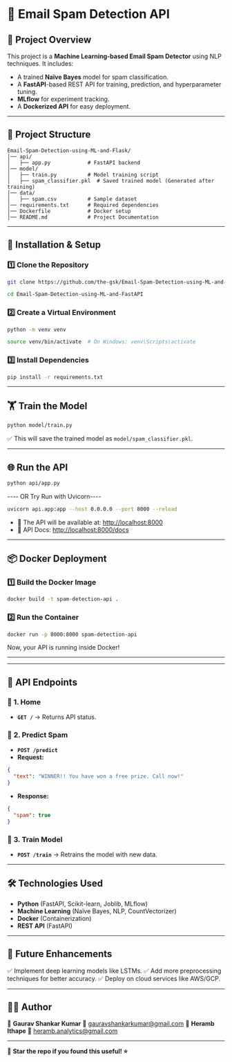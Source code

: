 # 📧 Email Spam Detection API

## 📌 Project Overview
This project is a **Machine Learning-based Email Spam Detector** using NLP techniques. It includes:
- A trained **Naïve Bayes** model for spam classification.
- A **FastAPI**-based REST API for training, prediction, and hyperparameter tuning.
- **MLflow** for experiment tracking.
- A **Dockerized API** for easy deployment.

---

## 📂 Project Structure
```
Email-Spam-Detection-using-ML-and-Flask/
│── api/
│   ├── app.py            # FastAPI backend
│── model/
│   ├── train.py          # Model training script
│   ├── spam_classifier.pkl  # Saved trained model (Generated after training)
│── data/
│   ├── spam.csv          # Sample dataset
│── requirements.txt      # Required dependencies
│── Dockerfile            # Docker setup
│── README.md             # Project Documentation
```

---

## 🚀 Installation & Setup
### 1️⃣ Clone the Repository
```sh
git clone https://github.com/the-gsk/Email-Spam-Detection-using-ML-and-FastAPI.git
```
```sh
cd Email-Spam-Detection-using-ML-and-FastAPI
```

### 2️⃣ Create a Virtual Environment
```sh
python -m venv venv
```
```sh
source venv/bin/activate  # On Windows: venv\Scripts\activate
```

### 3️⃣ Install Dependencies
```sh
pip install -r requirements.txt
```

---

## 🏋️ Train the Model
```sh
python model/train.py
```
✅ This will save the trained model as `model/spam_classifier.pkl`.

---

## 🌐 Run the API
```sh
python api/app.py
```
---- OR Try Run with Uvicorn----
```sh
uvicorn api.app:app --host 0.0.0.0 --port 8000 --reload
```
- 🔹 The API will be available at: [http://localhost:8000](http://localhost:8000)
- 🔹 API Docs: [http://localhost:8000/docs](http://localhost:8000/docs)

---

## 📦 Docker Deployment
### 1️⃣ Build the Docker Image
```sh
docker build -t spam-detection-api .
```
### 2️⃣ Run the Container
```sh
docker run -p 8000:8000 spam-detection-api
```
Now, your API is running inside Docker!

---

<!-- ## 📤 Push to Docker Hub (Optional)
1️⃣ Login to Docker Hub:
```sh
docker login
```
2️⃣ Tag the Image:
```sh
docker tag spam-detection-api your_dockerhub_username/spam-detection-api
```
3️⃣ Push the Image:
```sh
docker push your_dockerhub_username/spam-detection-api
```
Now, others can pull and run your container. -->

---

## 📲 API Endpoints
### 🔹 **1. Home**
- **`GET /`** → Returns API status.

### 🔹 **2. Predict Spam**
- **`POST /predict`**
- **Request:**
```json
{
  "text": "WINNER!! You have won a free prize. Call now!"
}
```
- **Response:**
```json
{
  "spam": true
}
```

### 🔹 **3. Train Model**
- **`POST /train`** → Retrains the model with new data.

---

## 🛠 Technologies Used
- **Python** (FastAPI, Scikit-learn, Joblib, MLflow)
- **Machine Learning** (Naïve Bayes, NLP, CountVectorizer)
- **Docker** (Containerization)
- **REST API** (FastAPI)

---

## 📌 Future Enhancements
✅ Implement deep learning models like LSTMs.
✅ Add more preprocessing techniques for better accuracy.
✅ Deploy on cloud services like AWS/GCP.

---

## 👨‍💻 Author
🔹 **Gaurav Shankar Kumar**
📧 gauravshankarkumar@gmail.com 
🔹 **Heramb Ithape**
📧 heramb.analytics@gmail.com 

  

---

🎯 **Star the repo if you found this useful! ⭐**

